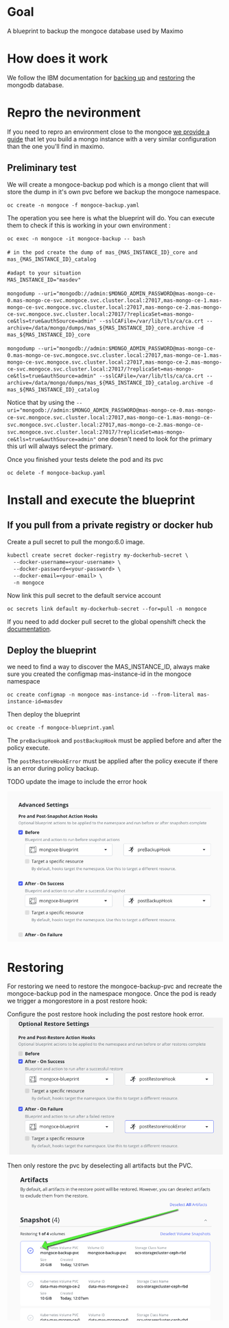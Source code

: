 # Goal 

A blueprint to backup the mongoce database used by Maximo 

# How does it work 

We follow the IBM documentation for [backing up](https://www.ibm.com/docs/en/masv-and-l/cd?topic=suite-mongodb-maximo-application) and [restoring](https://www.ibm.com/docs/en/masv-and-l/cd?topic=suite-restoring-mongodb-maximo-application) the mongodb database. 

# Repro the nevironment

If you need to repro an environment close to the mongoce [we provide a guide](./repro-mongoce.md) that let you build a mongo instance with a very similar configuration than the one you'll find in maximo.

## Preliminary test

We will create a mongoce-backup pod which is a mongo client that will store the dump in it's own pvc before we backup the mongoce namespace.

```
oc create -n mongoce -f mongoce-backup.yaml
```

The operation you see here is what the blueprint will do. You can execute them to check if this is working in your own environment : 

```
oc exec -n mongoce -it mongoce-backup -- bash 

# in the pod create the dump of mas_{MAS_INSTANCE_ID}_core and mas_{MAS_INSTANCE_ID}_catalog

#adapt to your situation
MAS_INSTANCE_ID="masdev"

mongodump --uri="mongodb://admin:$MONGO_ADMIN_PASSWORD@mas-mongo-ce-0.mas-mongo-ce-svc.mongoce.svc.cluster.local:27017,mas-mongo-ce-1.mas-mongo-ce-svc.mongoce.svc.cluster.local:27017,mas-mongo-ce-2.mas-mongo-ce-svc.mongoce.svc.cluster.local:27017/?replicaSet=mas-mongo-ce&tls=true&authSource=admin" --sslCAFile=/var/lib/tls/ca/ca.crt --archive=/data/mongo/dumps/mas_${MAS_INSTANCE_ID}_core.archive -d mas_${MAS_INSTANCE_ID}_core

mongodump --uri="mongodb://admin:$MONGO_ADMIN_PASSWORD@mas-mongo-ce-0.mas-mongo-ce-svc.mongoce.svc.cluster.local:27017,mas-mongo-ce-1.mas-mongo-ce-svc.mongoce.svc.cluster.local:27017,mas-mongo-ce-2.mas-mongo-ce-svc.mongoce.svc.cluster.local:27017/?replicaSet=mas-mongo-ce&tls=true&authSource=admin" --sslCAFile=/var/lib/tls/ca/ca.crt --archive=/data/mongo/dumps/mas_${MAS_INSTANCE_ID}_catalog.archive -d mas_${MAS_INSTANCE_ID}_catalog
```

Notice that by using the `--uri="mongodb://admin:$MONGO_ADMIN_PASSWORD@mas-mongo-ce-0.mas-mongo-ce-svc.mongoce.svc.cluster.local:27017,mas-mongo-ce-1.mas-mongo-ce-svc.mongoce.svc.cluster.local:27017,mas-mongo-ce-2.mas-mongo-ce-svc.mongoce.svc.cluster.local:27017/?replicaSet=mas-mongo-ce&tls=true&authSource=admin"` one doesn't need to look for the primary this url will always select the primary.

Once you finished your tests delete the pod and its pvc 
```
oc delete -f mongoce-backup.yaml
``` 

# Install and execute the blueprint 

## If you pull from a private registry or docker hub

Create a pull secret to pull the mongo:6.0 image.
```
kubectl create secret docker-registry my-dockerhub-secret \
  --docker-username=<your-username> \
  --docker-password=<your-password> \
  --docker-email=<your-email> \
  -n mongoce
```

Now link this pull secret to the default service account  
```
oc secrets link default my-dockerhub-secret --for=pull -n mongoce
```

If you need to add docker pull secret to the global openshift check the [documentation](https://docs.redhat.com/en/documentation/openshift_container_platform/4.14/html/images/managing-images#images-update-global-pull-secret_using-image-pull-secrets).



## Deploy the blueprint 


we need to find a way to discover the MAS_INSTANCE_ID, always make sure you created the configmap mas-instance-id in the mongoce namespace

```
oc create configmap -n mongoce mas-instance-id --from-literal mas-instance-id=masdev
```

Then deploy the blueprint

```
oc create -f mongoce-blueprint.yaml 
```

The `preBackupHook` and `postBackupHook` must be applied before and after the policy execute.

The `postRestoreHookError` must be applied after the policy execute if there is an error during policy backup.

TODO update the image to include the error hook

![Setting up pre and post backup hook](./pre-post-snapshot-actions-hook.png)

# Restoring 

For restoring we need to restore the mongoce-backup-pvc and recreate the mongoce-backup pod in the namespace mongoce. Once the pod is ready we trigger a mongorestore in a post restore hook: 

Configure the post restore hook including the post restore hook error.
![PostRestoreHook action](./postRestoreHook.png)

Then only restore the pvc by deselecting all artifacts but the PVC.
![Restore the mongoce-backup pvc and pod](./deselectAllArtifactsButBackupPVC.png)